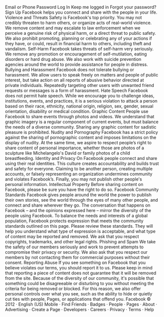Email or Phone
Password
Log In
Keep me logged in
Forgot your password?
Sign Up
Facebook helps you connect and share with the people in your life.
Violence and Threats
Safety is Facebook's top priority. You may not credibly threaten to harm others, or
organize acts of real-world violence. We remove content and may escalate to law
enforcement when we perceive a genuine risk of physical harm, or a direct threat
to public safety. We also prohibit promoting, planning or celebrating any of your
actions if they have, or could, result in financial harm to others, including theft and
vandalism.
Self-Harm
Facebook takes threats of self-harm very seriously. We remove any promotion or
encouragement of self-mutilation, eating disorders or hard drug abuse. We also
work with suicide prevention agencies around the world to provide assistance for
people in distress.
Bullying and Harassment
Facebook does not tolerate bullying or harassment. We allow users to speak freely
on matters and people of public interest, but take action on all reports of abusive
behavior directed at private individuals. Repeatedly targeting other users with
unwanted friend requests or messages is a form of harassment.
Hate Speech
Facebook does not permit hate speech. While we encourage you to challenge
ideas, institutions, events, and practices, it is a serious violation to attack a person
based on their race, ethnicity, national origin, religion, sex, gender, sexual
orientation, disability or medical condition.
Graphic Content
People use Facebook to share events through photos and videos. We understand
that graphic imagery is a regular component of current events, but must balance
the needs of a diverse community. Sharing any graphic content for sadistic
pleasure is prohibited.
Nudity and Pornography
Facebook has a strict policy against the sharing of pornographic content and
imposes limitations on the display of nudity. At the same time, we aspire to respect
people’s right to share content of personal importance, whether those are photos
of a sculpture like Michelangelo's David or family photos of a child breastfeeding.
Identity and Privacy
On Facebook people connect and share using their real identities. This culture
creates accountability and builds trust and safety for everyone. Claiming to be
another person, creating multiple accounts, or falsely representing an organization
undermines community and violates Facebook’s. Finally, you may not publish other
people's personal information.
Intellectual Property
Before sharing content on Facebook, please be sure you have the right to do so.
Facebook Community Standards
Facebook gives people around the world the power to publish their own stories, see the world through the eyes of many
other people, and connect and share wherever they go. The conversation that happens on Facebook – and the opinions
expressed here – mirror the diversity of the people using Facebook. 
To balance the needs and interests of a global population, Facebook protects expression that meets the community
standards outlined on this page. 
Please review these standards. They will help you understand what type of expression is acceptable, and what type of
content may be reported and removed.
We ask that you respect copyrights, trademarks, and other legal rights.
Phishing and Spam
We take the safety of our members seriously and work to prevent attempts to
compromise their privacy or security. We also ask that you respect our members by
not contacting them for commercial purposes without their consent.
Reporting Abuse
If you see something on Facebook that you believe violates our terms, you should report it to us. Please keep in
mind that reporting a piece of content does not guarantee that it will be removed from the site. 
Because of the diversity of our community, it's possible that something could be disagreeable or disturbing to you
without meeting the criteria for being removed or blocked. For this reason, we also offer personal controls over
what you see, such as the ability to hide or quietly cut ties with people, Pages, or applications that offend you.
Facebook © 2012 · English (US)
Mobile · Find Friends · Badges · People · Pages · About · Advertising · Create a Page · Developers · Careers · Privacy · Terms · Help